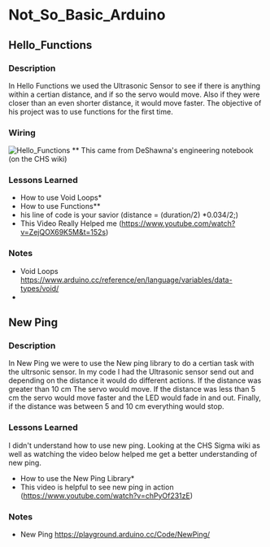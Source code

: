 # Not_So_Basic_Arduino

## Hello_Functions

### Description 

In Hello Functions we used the Ultrasonic Sensor to see if there is anything within a certian distance, and if so the servo would move.  Also if they were closer than an even shorter distance, it would move faster. The objective of his project was to use functions for the first time.

### Wiring 

![Hello_Functions](http://wiki.chssigma.com/images/5/50/Ultrasonic_Sensor_with_Servo.PNG)
** This came from DeShawna's engineering notebook (on the CHS wiki)

### Lessons Learned

*  How to use Void Loops* 
*  How to use Functions** 
*  his line of code is your savior (distance = (duration/2) *0.034/2;) 
*  This Video Really Helped me (https://www.youtube.com/watch?v=ZejQOX69K5M&t=152s)

### Notes 

* Void Loops https://www.arduino.cc/reference/en/language/variables/data-types/void/
* 


## New Ping 

### Description 

In New Ping we were to use the New ping library to do a certian task with the ultrsonic sensor. In my code I had the Ultrasonic sensor send out and depending on the distance it would do different actions.  If the distance was greater than 10 cm The servo would move.  If the distance was less than 5 cm the servo would move faster and the LED would fade in and out.  Finally, if the distance was between 5 and 10 cm everything would stop.

### Lessons Learned 

I didn't understand how to use new ping. Looking at the CHS Sigma wiki as well as watching the video below helped me get a better understanding of new ping.  
* How to use the New Ping Library* 
* This video is helpful to see new ping in action (https://www.youtube.com/watch?v=chPyOf231zE)

### Notes 

* New Ping https://playground.arduino.cc/Code/NewPing/
